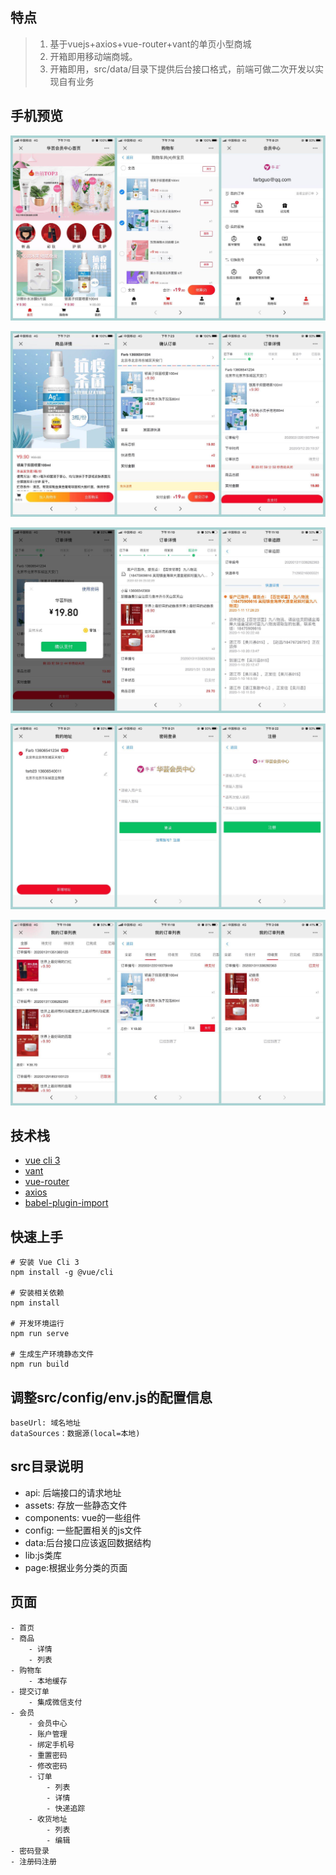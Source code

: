 ## 特点
> 1. 基于vuejs+axios+vue-router+vant的单页小型商城
> 2. 开箱即用移动端商城。
> 3. 开箱即用，src/data/目录下提供后台接口格式，前端可做二次开发以实现自有业务

## 手机预览  


![](./docs/static/home.jpg)

![](./docs/static/productDetail.jpg)

![](./docs/static/orderdetail.jpg)

![](./docs/static/login.jpg)

![](./docs/static/orderlist.jpg)

## 技术栈

- [vue cli 3](https://cli.vuejs.org/zh/guide/installation.html)
- [vant](https://github.com/youzan/vant)
- [vue-router](https://router.vuejs.org/zh/installation.html)
- [axios](https://github.com/axios/axios)
- [babel-plugin-import](https://github.com/ant-design/babel-plugin-import)


## 快速上手

```
# 安装 Vue Cli 3
npm install -g @vue/cli

# 安装相关依赖
npm install

# 开发环境运行
npm run serve

# 生成生产环境静态文件
npm run build
```

## 调整src/config/env.js的配置信息
```
baseUrl: 域名地址
dataSources：数据源(local=本地)
```
## src目录说明
- api: 后端接口的请求地址
- assets: 存放一些静态文件
- components: vue的一些组件
- config: 一些配置相关的js文件
- data:后台接口应该返回数据结构
- lib:js类库 
- page:根据业务分类的页面
## 页面
```
- 首页
- 商品
    - 详情
    - 列表
- 购物车
	- 本地缓存
- 提交订单
	- 集成微信支付
- 会员
    - 会员中心
    - 账户管理
	- 绑定手机号
	- 重置密码
	- 修改密码
    - 订单
        - 列表
        - 详情
        - 快递追踪
    - 收货地址
        - 列表
        - 编辑
- 密码登录
- 注册码注册


```

